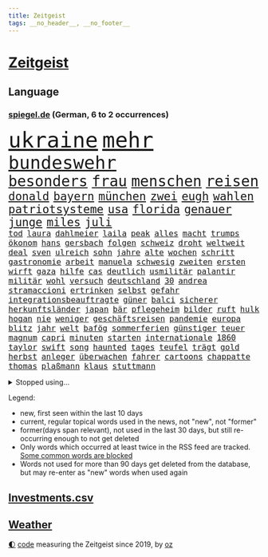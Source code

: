 ```yaml
---
title: Zeitgeist
tags: __no_header__, __no_footer__
---
```


# [Zeitgeist](https://oliz.io/zeitgeist/)

## Language

<h3><a href="https://www.spiegel.de" target="_blank">spiegel.de</a> (German, 6 to 2 occurrences)</h3>
<p style="font-family:monospace">
<span style="font-size:32pt"><a href="news_links.html#ukraine" class="current">ukraine</a></span>
<span style="font-size:32pt"><a href="news_links.html#mehr" class="current">mehr</a></span>
<br>
<span style="font-size:27pt"><a href="news_links.html#bundeswehr" class="current">bundeswehr</a></span>
<br>
<span style="font-size:22pt"><a href="news_links.html#besonders" class="current">besonders</a></span>
<span style="font-size:22pt"><a href="news_links.html#frau" class="current">frau</a></span>
<span style="font-size:22pt"><a href="news_links.html#menschen" class="current">menschen</a></span>
<span style="font-size:22pt"><a href="news_links.html#reisen" class="current">reisen</a></span>
<br>
<span style="font-size:17pt"><a href="news_links.html#donald" class="current">donald</a></span>
<span style="font-size:17pt"><a href="news_links.html#bayern" class="current">bayern</a></span>
<span style="font-size:17pt"><a href="news_links.html#münchen" class="current">münchen</a></span>
<span style="font-size:17pt"><a href="news_links.html#zwei" class="current">zwei</a></span>
<span style="font-size:17pt"><a href="news_links.html#eugh" class="new">eugh</a></span>
<span style="font-size:17pt"><a href="news_links.html#wahlen" class="current">wahlen</a></span>
<span style="font-size:17pt"><a href="news_links.html#patriotsysteme" class="current">patriotsysteme</a></span>
<span style="font-size:17pt"><a href="news_links.html#usa" class="current">usa</a></span>
<span style="font-size:17pt"><a href="news_links.html#florida" class="current">florida</a></span>
<span style="font-size:17pt"><a href="news_links.html#genauer" class="current">genauer</a></span>
<span style="font-size:17pt"><a href="news_links.html#junge" class="current">junge</a></span>
<span style="font-size:17pt"><a href="news_links.html#miles" class="current">miles</a></span>
<span style="font-size:17pt"><a href="news_links.html#juli" class="current">juli</a></span>
<br>
<span style="font-size:12pt"><a href="news_links.html#tod" class="current">tod</a></span>
<span style="font-size:12pt"><a href="news_links.html#laura" class="current">laura</a></span>
<span style="font-size:12pt"><a href="news_links.html#dahlmeier" class="new">dahlmeier</a></span>
<span style="font-size:12pt"><a href="news_links.html#laila" class="new">laila</a></span>
<span style="font-size:12pt"><a href="news_links.html#peak" class="current">peak</a></span>
<span style="font-size:12pt"><a href="news_links.html#alles" class="current">alles</a></span>
<span style="font-size:12pt"><a href="news_links.html#macht" class="current">macht</a></span>
<span style="font-size:12pt"><a href="news_links.html#trumps" class="current">trumps</a></span>
<span style="font-size:12pt"><a href="news_links.html#ökonom" class="current">ökonom</a></span>
<span style="font-size:12pt"><a href="news_links.html#hans" class="current">hans</a></span>
<span style="font-size:12pt"><a href="news_links.html#gersbach" class="new">gersbach</a></span>
<span style="font-size:12pt"><a href="news_links.html#folgen" class="current">folgen</a></span>
<span style="font-size:12pt"><a href="news_links.html#schweiz" class="current">schweiz</a></span>
<span style="font-size:12pt"><a href="news_links.html#droht" class="current">droht</a></span>
<span style="font-size:12pt"><a href="news_links.html#weltweit" class="current">weltweit</a></span>
<span style="font-size:12pt"><a href="news_links.html#deal" class="current">deal</a></span>
<span style="font-size:12pt"><a href="news_links.html#sven" class="current">sven</a></span>
<span style="font-size:12pt"><a href="news_links.html#ulreich" class="new">ulreich</a></span>
<span style="font-size:12pt"><a href="news_links.html#sohn" class="current">sohn</a></span>
<span style="font-size:12pt"><a href="news_links.html#jahre" class="current">jahre</a></span>
<span style="font-size:12pt"><a href="news_links.html#alte" class="current">alte</a></span>
<span style="font-size:12pt"><a href="news_links.html#wochen" class="current">wochen</a></span>
<span style="font-size:12pt"><a href="news_links.html#schritt" class="current">schritt</a></span>
<span style="font-size:12pt"><a href="news_links.html#gastronomie" class="current">gastronomie</a></span>
<span style="font-size:12pt"><a href="news_links.html#arbeit" class="current">arbeit</a></span>
<span style="font-size:12pt"><a href="news_links.html#manuela" class="current">manuela</a></span>
<span style="font-size:12pt"><a href="news_links.html#schwesig" class="current">schwesig</a></span>
<span style="font-size:12pt"><a href="news_links.html#zweiten" class="current">zweiten</a></span>
<span style="font-size:12pt"><a href="news_links.html#ersten" class="current">ersten</a></span>
<span style="font-size:12pt"><a href="news_links.html#wirft" class="current">wirft</a></span>
<span style="font-size:12pt"><a href="news_links.html#gaza" class="current">gaza</a></span>
<span style="font-size:12pt"><a href="news_links.html#hilfe" class="current">hilfe</a></span>
<span style="font-size:12pt"><a href="news_links.html#cas" class="current">cas</a></span>
<span style="font-size:12pt"><a href="news_links.html#deutlich" class="current">deutlich</a></span>
<span style="font-size:12pt"><a href="news_links.html#usmilitär" class="current">usmilitär</a></span>
<span style="font-size:12pt"><a href="news_links.html#palantir" class="new">palantir</a></span>
<span style="font-size:12pt"><a href="news_links.html#militär" class="current">militär</a></span>
<span style="font-size:12pt"><a href="news_links.html#wohl" class="current">wohl</a></span>
<span style="font-size:12pt"><a href="news_links.html#versuch" class="current">versuch</a></span>
<span style="font-size:12pt"><a href="news_links.html#deutschland" class="current">deutschland</a></span>
<span style="font-size:12pt"><a href="news_links.html#30" class="current">30</a></span>
<span style="font-size:12pt"><a href="news_links.html#andrea" class="current">andrea</a></span>
<span style="font-size:12pt"><a href="news_links.html#stramaccioni" class="new">stramaccioni</a></span>
<span style="font-size:12pt"><a href="news_links.html#ertrinken" class="current">ertrinken</a></span>
<span style="font-size:12pt"><a href="news_links.html#selbst" class="current">selbst</a></span>
<span style="font-size:12pt"><a href="news_links.html#gefahr" class="current">gefahr</a></span>
<span style="font-size:12pt"><a href="news_links.html#integrationsbeauftragte" class="new">integrationsbeauftragte</a></span>
<span style="font-size:12pt"><a href="news_links.html#güner" class="new">güner</a></span>
<span style="font-size:12pt"><a href="news_links.html#balci" class="new">balci</a></span>
<span style="font-size:12pt"><a href="news_links.html#sicherer" class="current">sicherer</a></span>
<span style="font-size:12pt"><a href="news_links.html#herkunftsländer" class="new">herkunftsländer</a></span>
<span style="font-size:12pt"><a href="news_links.html#japan" class="current">japan</a></span>
<span style="font-size:12pt"><a href="news_links.html#bär" class="current">bär</a></span>
<span style="font-size:12pt"><a href="news_links.html#pflegeheim" class="new">pflegeheim</a></span>
<span style="font-size:12pt"><a href="news_links.html#bilder" class="current">bilder</a></span>
<span style="font-size:12pt"><a href="news_links.html#ruft" class="current">ruft</a></span>
<span style="font-size:12pt"><a href="news_links.html#hulk" class="new">hulk</a></span>
<span style="font-size:12pt"><a href="news_links.html#hogan" class="new">hogan</a></span>
<span style="font-size:12pt"><a href="news_links.html#nie" class="current">nie</a></span>
<span style="font-size:12pt"><a href="news_links.html#weniger" class="current">weniger</a></span>
<span style="font-size:12pt"><a href="news_links.html#geschäftsreisen" class="new">geschäftsreisen</a></span>
<span style="font-size:12pt"><a href="news_links.html#pandemie" class="current">pandemie</a></span>
<span style="font-size:12pt"><a href="news_links.html#europa" class="current">europa</a></span>
<span style="font-size:12pt"><a href="news_links.html#blitz" class="current">blitz</a></span>
<span style="font-size:12pt"><a href="news_links.html#jahr" class="current">jahr</a></span>
<span style="font-size:12pt"><a href="news_links.html#welt" class="current">welt</a></span>
<span style="font-size:12pt"><a href="news_links.html#bafög" class="current">bafög</a></span>
<span style="font-size:12pt"><a href="news_links.html#sommerferien" class="current">sommerferien</a></span>
<span style="font-size:12pt"><a href="news_links.html#günstiger" class="current">günstiger</a></span>
<span style="font-size:12pt"><a href="news_links.html#teuer" class="current">teuer</a></span>
<span style="font-size:12pt"><a href="news_links.html#magnum" class="current">magnum</a></span>
<span style="font-size:12pt"><a href="news_links.html#capri" class="current">capri</a></span>
<span style="font-size:12pt"><a href="news_links.html#minuten" class="current">minuten</a></span>
<span style="font-size:12pt"><a href="news_links.html#starten" class="current">starten</a></span>
<span style="font-size:12pt"><a href="news_links.html#internationale" class="current">internationale</a></span>
<span style="font-size:12pt"><a href="news_links.html#1860" class="current">1860</a></span>
<span style="font-size:12pt"><a href="news_links.html#taylor" class="current">taylor</a></span>
<span style="font-size:12pt"><a href="news_links.html#swift" class="current">swift</a></span>
<span style="font-size:12pt"><a href="news_links.html#song" class="current">song</a></span>
<span style="font-size:12pt"><a href="news_links.html#haunted" class="new">haunted</a></span>
<span style="font-size:12pt"><a href="news_links.html#tages" class="current">tages</a></span>
<span style="font-size:12pt"><a href="news_links.html#teufel" class="current">teufel</a></span>
<span style="font-size:12pt"><a href="news_links.html#trägt" class="current">trägt</a></span>
<span style="font-size:12pt"><a href="news_links.html#gold" class="current">gold</a></span>
<span style="font-size:12pt"><a href="news_links.html#herbst" class="current">herbst</a></span>
<span style="font-size:12pt"><a href="news_links.html#anleger" class="new">anleger</a></span>
<span style="font-size:12pt"><a href="news_links.html#überwachen" class="current">überwachen</a></span>
<span style="font-size:12pt"><a href="news_links.html#fahrer" class="current">fahrer</a></span>
<span style="font-size:12pt"><a href="news_links.html#cartoons" class="current">cartoons</a></span>
<span style="font-size:12pt"><a href="news_links.html#chappatte" class="current">chappatte</a></span>
<span style="font-size:12pt"><a href="news_links.html#thomas" class="current">thomas</a></span>
<span style="font-size:12pt"><a href="news_links.html#plaßmann" class="current">plaßmann</a></span>
<span style="font-size:12pt"><a href="news_links.html#klaus" class="current">klaus</a></span>
<span style="font-size:12pt"><a href="news_links.html#stuttmann" class="current">stuttmann</a></span>
</p>
<details>
<summary>Stopped using...</summary>
<p class="former" style="font-size:12pt">
beenden(1744) besiegt(1744) corona(1744) draußen(1744) früh(1744) führende(1744) nötig(1744) zweiter(1744) kritisierte(1742) lisa(1742) schlug(1742) versorgt(1742) vorsitzende(1742) einstieg(1741) ermitteln(1741) juden(1741) räumen(1741) beweisen(1740) hubschrauber(1740) john(1740) olaf(1740) polizeieinsatz(1740) scheiterte(1740) signal(1740) theater(1740) benzin(1739) insgesamt(1739) tschechien(1739) durchsetzen(1738) extreme(1738) kurzfristig(1738) treffer(1738) diskutieren(1737) energien(1737) entwicklungen(1737) ließen(1737) überrascht(1737) beachten(1736) befindet(1736) korruption(1736) programm(1736) punkt(1736) schnellcheck(1736) stürmer(1736) weltweiten(1736) endgültig(1735) hotel(1735) kassiert(1735) kleiner(1735) orbán(1735) queen(1735) warf(1735) beschimpft(1734) fleisch(1734) landkreis(1734) oberste(1734) richtige(1734) tötung(1734) unmut(1734) i(1733) ungarns(1733) verpassen(1733) bewohner(1732) dürften(1732) klinik(1732) online(1732) 29(1731) aufklärung(1731) ton(1731) öffentlichkeit(1731) entscheidend(1730) geriet(1729) klubs(1729) übt(1729) vorstellen(1728) schauen(1727) venezuela(1727) börse(1726) oliver(1726) oppositionelle(1726) entsetzt(1725) reagierte(1725) 23(1724) aktivistin(1724) toter(1724) beiträge(1723) verbindet(1723) vieles(1723) entsetzen(1722) harten(1722) fachleute(1721) ehe(1720) königin(1719) cduchef(1716) spitzenreiter(1713) sichert(1712) syrer(1712) abstieg(1710) fortsetzung(1709) wusste(1707) whatsapp(1706) auseinandersetzung(1703) retter(1703) solchen(1702) thüringer(1702) app(1698) ausgetragen(1688) verdoppelt(1688) aktionen(1676) last(1673) werte(1549) anführer(1479) ausnahme(1474) autoren(1464) erhofft(1423) börsen(1410) irritiert(1397) worum(1380) demo(1377) tradition(1328) einheit(1262) 2014(1259) schneiden(1223) eingetroffen(1214) patrick(1211) flüchten(1202) ausstieg(1187) locken(1179) harter(1160) politisches(1150) grünenpolitikerin(1147) debattiert(1146) schwächen(1140) veröffentlichen(1131) tierschützer(1130) spitzt(1125) profi(1123) osnabrück(1118) wissenschaft(1108) geste(1107) fassungslos(1095) fpö(1089) äußerst(1077) bürgergeld(1068) nation(1066) studentin(1065) hände(1064) gerechtfertigt(1040) überraschenden(1019) großeinsatz(1007) mama(998) mitarbeitern(983) singt(968) verbrenner(964) gesagt(950) gestalten(949) heimische(933) perfekten(932) ähnliche(930) passanten(921) startups(901) zuckerberg(876) gedanken(868) fließen(853) dringen(847) beides(843) hauptrolle(843) mannheim(841) diplomatische(840) gewalttaten(820) hoeneß(819) fühlte(807) parteitag(802) küche(794) klassiker(757) überlegen(754) langjährigen(750) quellen(749) obersten(745) schmidt(731) politikerinnen(720) albtraum(705) prägen(701) negative(695) sprachen(693) mary(692) schach(690) trinken(681) campus(679) gewinner(675) schwester(672) anläuft(670) fußballfans(670) belästigt(665) lebende(661) verfolgte(661) franzosen(660) management(647) wütend(633) terrororganisation(625) signalisiert(608) künftige(607) franzose(602) geiselnahme(602) bombardiert(596) jacob(596) golden(589) stuttgarter(582) straftäter(581) dubai(578) rauch(575) offensichtlich(574) erfuhr(573) paare(573) kriegsschiffe(571) historischer(570) zeitalter(567) amerikas(566) giftige(565) on(562) operation(553) ordentlich(550) wofür(541) südkoreanischen(540) verbündete(530) go(526) manipulation(526) abgewiesen(520) minderjährigen(517) auslösen(513) fragte(513) meisterschaft(511) häusern(509) verzögern(508) rheinmetall(500) möglichkeit(498) kreativ(495) sabotage(495) märkte(489) kaputt(487) vizepräsident(487) fotografiert(485) haiti(482) lieder(476) boss(470) anwesen(466) fangen(466) ursachen(465) leidenschaft(464) gesenkt(460) gipfel(460) anschläge(454) zahlreicher(454) bräuchte(453) prägt(451) rechnung(451) türen(451) flog(450) kirchen(449) parteispitze(448) verspielt(444) usgericht(440) wittert(439) bruch(437) wandel(436) laufender(435) 21jährige(432) films(428) liest(424) organisiert(422) übel(418) enorme(417) geteilt(417) beschließen(414) esken(406) münchens(405) neuestes(403) feinde(402) fitness(402) suchten(400) rekordsumme(399) sätzen(399) schwangerschaft(396) nervös(395) 28jähriger(392) funk(388) häusliche(387) zeitplan(384) strategien(382) kümmern(381) erfinden(379) abriss(374) ertrunken(372) zeichnen(371) zerstörten(364) regiert(362) abbrechen(355) drohenden(355) zukommt(353) innenstadt(352) vance(350) weiblichen(349) elbe(347) allzu(346) konkret(345) britin(341) widerspruch(338) geheimdienste(336) one(336) thesen(335) astronomie(332) arnold(329) hergestellt(328) besetzen(327) nina(327) 2011(326) drohender(321) flüchtet(321) verbannt(321) streichung(320) stadtteil(319) usbürger(317) strafmaß(314) beweis(309) doku(309) verhinderte(309) gefördert(307) fahrlässiger(305) gebraucht(305) ausweitung(303) festgehalten(302) bernhard(301) eberl(301) kabel(301) notwendig(301) spiegelrecherchen(297) wirtschaftlichen(297) geringe(296) handyverbot(296) 37jähriger(295) eingeliefert(292) gesetzlichen(292) mächtigste(290) indigene(288) bka(286) verteidigungsausgaben(286) morgens(285) psg(285) as(283) söhne(279) zustimmen(279) hilflos(276) bewirken(272) erik(271) ungeklärt(270) apps(269) made(269) paderborn(269) manipulieren(268) französischer(267) vorstellungen(267) wohnhäuser(267) autorinnen(266) natogeneralsekretär(265) weltmeisterschaft(265) bedrohte(264) pete(264) unbewohnbar(263) 40jährigen(260) meteorologen(259) zustände(259) aussetzung(258) tauscht(257) teslas(255) weltwirtschaft(255) fatal(253) heutige(253) oberlandesgericht(253) überschattet(253) künftiger(251) saarbrücken(251) überzieht(249) nordkoreanische(248) joseph(247) bedrohungen(245) sánchez(241) schulzeit(240) siemens(240) mobile(239) synthetische(238) repräsentantenhaus(237) zurückzukehren(237) verstanden(236) behandeln(235) jesus(235) kommissarin(235) beschwerde(234) geldautomatensprenger(234) kürzen(234) liz(233) sheinbaum(232) dating(229) neuesten(227) rechtsradikalen(225) gestorbenen(224) medienberichte(224) angestellte(223) realistisch(223) altkanzlerin(221) dringender(220) marius(220) haftbedingungen(219) hegseth(219) begreifen(215) hongkong(214) pferdesport(214) nachnamen(213) oppositionspartei(212) streng(212) kommunizieren(210) oberbayern(210) komplizierter(209) mitgliedschaft(209) zündet(208) stille(207) vergehen(207) disney+(206) spurensuche(206) verwirrung(205) durcheinander(204) estland(204) fehlten(204) brutaler(203) chaotische(200) antonio(199) erschlagen(199) weite(199) einsetzt(197) iphone(196) natochef(196) blockade(195) charité(195) freiheitsstrafen(195) 14jähriger(194) gegenspieler(194) rückte(194) familiennachzug(190) arte(188) fahrten(187) ostdeutschen(186) vorteil(185) bewaffneten(184) bewegte(183) anfangen(182) finanzmärkte(182) gewöhnen(181) natascha(181) weltlage(180) 41jährige(179) diverse(179) gerechtigkeit(179) kartellamt(179) menschengruppe(179) rereportage(179) scheidet(179) trauerfeier(179) führerschein(178) lehrern(178) teslachefs(178) jene(177) linkenpolitikerin(176) spiegelleser(176) bedingt(175) kinderinterview(175) messerangreifer(175) schneider(175) attackierten(173) uran(173) drohnenangriffe(172) militärausgaben(172) natostaaten(172) unverletzt(172) gläubige(171) grill(170) kümmert(170) istanbuler(169) bombe(168) spioniert(163) aufbau(162) vergessenheit(162) 33jährige(161) parlamentarische(160) agentur(158) stadtrat(158) stattet(158) verringern(158) dekrete(157) pressefreiheit(156) 1945(155) brancheninsider(155) soldatinnen(155) belohnung(154) nützt(154) fossile(152) usarmee(152) arbeitslosenzahl(151) rüdiger(151) 65(150) kiapp(150) experimentiert(149) to(149) berechnung(148) massenpanik(148) personelle(148) untersuchungsbericht(148) agiert(147) ausschließen(146) cannes(145) handynutzung(145) heißer(144) niedrigere(144) unterscheiden(144) marie(143) gemälde(142) karneval(142) unklarheit(142) bezahlte(141) eingestochen(141) kernfusion(141) out(141) zögert(141) haie(140) bebt(139) griechischen(139) inhaftierte(139) karlheinz(139) staats(136) bürgerrechte(134) tiefsten(134) verblüffend(134) entsendung(133) hormone(133) kollabiert(133) selbstständig(133) begrenzen(132) bitter(132) engagieren(132) zweifelhafte(132) 25jähriger(131) forscherteam(131) fraktionsvorsitzende(131) 38jährigen(130) einsparungen(130) mexikos(130) spiegeltalk(130) streamer(130) trauung(130) vorantreiben(130) basketball(129) dokumentarfilm(128) empowerment(128) fazit(128) miterlebt(128) momenten(127) rückzieher(127) kanadier(126) ausrücken(125) newsupdate(125) zecken(125) zitate(125) mexikanischen(124) warfen(124) behindern(123) flüssigkeit(123) mindestlohns(123) stach(123) erholt(122) expartnerin(122) grausame(122) kohlenmonoxidvergiftung(122) schlupfloch(122) sondervermögen(122) friedens(121) lauren(121) jünger(120) umweltschutz(120) côte(119) parkinson(119) 1400(118) 14jährigen(118) atlético(118) leaks(118) masern(118) sommermärchenprozess(118) beifahrer(117) gegenstände(117) gerichtet(115) getraut(115) ukrainern(115) wohnungsnot(115) beate(114) gelüftet(114) günstigsten(114) repräsentative(113) atubolu(111) bombardieren(111) doping(111) verarbeitet(111) zittert(111) sicherheitsbedenken(110) denkmal(109) patient(109) riet(109) zweijährige(109) einsturz(108) kreuzberg(108) lockten(108) gnade(107) oklahoma(107) priorität(107) spdchefin(107) ölpreise(107) gefüllt(106) metro(106) events(105) unangenehm(105) diskothek(104) glamour(104) schlau(104) verschluss(104) disney(103) dörfern(103) einreisen(103) harsch(103) klasse(103) minderheiten(103) verlorene(102) woidke(102) erfand(101) staatlich(101) zulieferer(100) ai(99) bewaffnet(99) gefährlichsten(99) wirksamkeit(98) zuständigen(98) 16jährigen(95) aufreger(95) geschieht(95) harvard(95) hochzeitsfeier(95) kassieren(95) bernie(94) grasser(94) hochhauses(94) moschee(94) oppositionschef(94) sanders(94) sensiblen(94) spdvorsitz(94) wirtschaftlicher(94) özel(94) champion(93) erreichbar(93) etlichen(93) gleichermaßen(93) ocasiocortez(93) angehenden(92) diamanten(92) dröge(92) kleingarten(92) parken(92) wappnen(92) hitzewellen(91) irrtum(91) ladung(91) schwedischer(91) verhaltensmuster(91) warme(91) angefacht(90) pünktlicher(90) schlichter(90) trennungen(90) überwiegend(90) arthur(89) entertainerin(89) geheim(89) geschwister(89) hagel(89) migrant(89) prächtig(89) digitaler(88) erfindet(88) erwerb(88) mahnte(88) mysteriösen(88) security(88) aerospace(87) terrorverdacht(87) entsteht(86) ersteigert(86) ire(86) reinigen(86) trockener(86) wohlbefinden(86) özgür(86) alben(85) aussagekraft(85) autoverkehr(85) befahrene(85) hauptfigur(85) inspiriert(85) luftschlägen(85) network(85) neunten(85) privatleben(85) spitzenduo(85) springsteen(85) verehrt(85) brannte(84) erzieher(84) gun(84) lilian(84) quadratkilometer(84) somalier(84) steuerhinterziehung(84) zurückzuziehen(84) 89jährige(83) chios(83) einflussreicher(83) heinz(83) mittelalterlicher(83) netze(83) olivia(83) rüstungskonzern(83) anzuwerben(82) ausgerückt(82) cyrus(82) funktionen(82) interpretation(82) kzgedenkstätte(82) miley(82) sportwelt(82) tarifpartner(82) ticket(82) zaun(82) kindheitserinnerungen(81) komödie(81) usluftangriffe(81) verschleiern(81) zustande(81) abgetaucht(80) bielefelder(80) dünne(80) frisches(80) gedächtnis(80) held(80) ingamekäufe(80) kanäle(80) kostüme(80) lobte(80) uli(80) algerien(79) bezweifeln(79) farben(79) feuerwehreinsatz(79) geburtsnamen(79) leblose(79) rüstungsgüter(79) kirchheim(78) lindau(78) mangelernährung(78) neunjähriger(78) woltemade(78) assadregime(77) neulich(77) widersacherin(77) atombombenabwurf(76) ernsten(76) fach(76) hiroshima(76) rätselhaften(76) alzheimer(75) ingenieure(75) symptome(75) they(75) übernahmeangebot(75) komplexer(74) organisierten(74) südtirol(74) usbasis(74) useliteuni(74) vorgenommen(74) beifahrersitz(73) finanzmärkten(73) funkgeräte(73) kinderlähmung(73) kreuzfahrtschiff(73) lennon(73) massenschlägerei(73) mdr(73) ono(73) strafrechtlich(73) teherans(73) temperamente(73) thilo(73) yoko(73) ärgernis(73) elizabeth(72) laurence(72) rutte(72) simple(72) älterer(72) kriegsgefangene(71) beantragen(70) christ(70) gesundheitsministerium(70) kaschmir(70) pommes(70) schelte(70) 15jähriger(69) elordi(69) ezigaretten(69) linkenfraktionschefin(69) mehrfamilienhauses(69) schwimmbads(69) spendet(69) abgestraft(68) blüht(68) gase(68) künstlerin(68) telegram(68) volksentscheid(68) 1998(67) darsteller(67) gemeinsamkeit(67) giovanni(67) thunder(67) anfragen(66) brisante(66) eisbach(66) eisbachwelle(66) gesundheitsschäden(66) schleppend(66) traditionen(66) zigaretten(66) gebrauchtwagen(65) hackerangriff(65) lorde(65) losgegangen(65) 94jährige(64) bildungsminister(64) einziger(64) ergeht(64) reglementiert(64) sevilla(64) 59(63) blätter(63) gideon(63) glocke(63) mcelhenney(63) rob(63) sa’ar(63) schattenpräsident(63) virginia(63) zivilen(63) bildhauer(62) kanälen(62) postings(62) rechtsbruch(62) ungesundem(62) 12000(61) klagenfurt(61) schäfer(61) staatschefs(61) ständige(61) chatapp(60) landespolizei(60) mädchens(60) spitzengespräch(60) todoliste(60) kaschmirkonflikt(59) kostenlose(59) oppositionsführer(59) reiner(59) zugänglich(59) 30jährigen(58) bundesstaaten(58) francisco(58) geldautomaten(58) inszenierte(58) modetrend(58) schulsystem(58) höchstem(57) schulhort(57) trips(57) usflugzeugbauer(57) asche(56) grillen(56) iraner(56) kröv(56) rüdigers(56) schulessen(56) unrealistische(56) afdverbot(55) behördenchefin(55) buffett(54) setzten(54) unterschrieben(54) warren(54) auschwitzüberlebende(53) beckenbauer(53) ministers(53) naiv(53) obenauf(53) raketenbeschuss(53) spielplan(53) stinkt(53) durchkreuzt(52) personenminen(52) stufen(52) fraktionen(51) karton(51) transportiert(51) ungarische(51) blamage(50) exkanzler(50) geschildert(50) regierungserklärung(50) statiker(50) harren(49) kampfflugzeuge(49) krankenbett(49) megaevent(49) polizeiruf(49) brandgefährlich(48) forschen(48) geheimdienstkontrollgremium(48) militärschlag(48) pride(48) schlägerei(48) schülervertretung(48) abiturprüfungen(47) beobachtete(47) blei(47) bunten(47) gesicherte(47) gleichgesinnte(47) ines(47) mindestlohnkommission(47) schwerdtner(47) sexualisierte(47) wenigsten(47) geschützte(46) gratuliert(46) typen(46) vierfachmord(46) willkommene(46) anwältin(45) dämonen(45) konjunkturschwäche(45) ralf(45) schicksale(45) schönes(45) stegner(45) trotzen(45) uboote(45) angegeben(44) anrufen(44) misst(44) auffangstation(43) auftraggeber(43) existenziellen(43) frauenbild(43) katrin(43) mordkommission(43) mähroboter(43) selbstzweifel(43) steuergesetz(43) zoff(43) 2001(42) a2(42) kugel(42) nächtlichen(42) prideparade(42) robotaxis(42) stabile(42) zwangsläufig(42) bonität(41) führungsposten(41) kniet(41) kontrahenten(41) maßstäbe(41) natogipfel(41) populär(41) robotaxidienst(41) stellvertretender(41) anwesend(40) bundesbildungsministerin(40) bundeskriminalamt(40) cdugesundheitsministerin(40) finalserie(40) jim(40) maskierte(39) parteifreundin(39) peta(39) schnellsten(39) timo(39) vermittlung(39) wissenschaftlicher(39) anschein(38) dopingspiele(38) enhanced(38) eukommissarin(38) hochgeschwindigkeitszug(38) immens(38) kapitol(38) topspieler(38) transformation(38) ultimative(38) wahllos(38) zuschlag(38) entspannung(37) finals(37) harvarduniversität(37) iranischer(37) oberstes(37) reis(37) schlummern(37) tauben(37) übertrumpfen(37) afdverbotsverfahren(36) cover(36) exportiert(36) gewehrt(36) lys(36) millionenspiel(36) schlagerstar(36) tasse(36) eindeutig(35) geregelt(35) pelé(35) terrors(35) blockierten(34) f1(34) foster(34) kitraining(34) optimistischer(34) betreut(33) bundesweite(33) dreijähriger(33) integriert(33) intervention(33) prävention(33) renommiertesten(33) zwickauer(33) beratung(32) grünenfraktionschefin(32) lebensphase(32) rennwagen(32) schwadroniert(32) u2(32) antisemitismusbeauftragte(31) übertragen(31) erwartbare(30) grundrechte(30) peanuts(30) steilen(30) vegetarisches(30) verbliebene(30) langfristige(29) pressen(29) dorfes(28) fernsehkoch(28) kneipen(28) ohren(28) quereinstieg(28) regierungskrise(28) wgzimmerpreise(28) wohnviertel(28) annkathrin(27) bomber(27) einbürgerung(27) eröffnete(27) feindbild(27) gestand(27) kanonen(27) leeren(27) lötschental(27) passend(27) rastet(27) schwung(27) sponsor(27) surfer(27) theoretisch(27) trottel(27) wangen(27) bear(26) kippen(26) mac(26) marschflugkörpern(26) ambivalente(25) demokrat(25) diäten(25) dome(25) investitionsbooster(25) krankschreiben(25) leitung(25) mobiler(25) spiegelautor(25) steuerentlastungen(25) verkündung(25) verursachte(25) ardern(24) erpressung(24) jacinda(24) milchstraße(24) sprengten(24) wettlauf(24) abholen(23) authentisch(23) mittelstand(23) schreckschusspistolen(23) verzockt(23) ankunft(22) gilgeousalexander(22) habecks(22) herrscher(22) meeresschutz(22) nbafinals(22) pacers(22) shai(22) stausee(22) thermometer(22) ungehinderte(22) unterschieden(22) beautiful(21) familiennachzugs(21) fußballtransferticker(21) haar(21) konsumiert(21) hecke(20) kampfdrohnen(20) leine(20) mitgliedstaat(20) schwarzenegger(20) kisystem(19) kormbaki(19) umgesetzt(19) unoozeankonferenz(19) angriffs(18) compact(18) erlitt(18) geliebtes(18) machtbasis(18) mittelfränkischen(18) regimegegner(18) sitzplätze(18) u21em(18) 41jähriger(17) amazongründer(17) atomanlagen(17) sky(17) anwohnern(16) extras(16) statistischen(16) u21(16) wanderin(16) zufall(16) compactmagazin(15) genehmigte(15) intensiver(15) mächtigen(15) petro(15) schutzstatus(15) compactverbot(14) everglades(14) experimentieren(14) nbameisterschaft(14) neuwagen(14) schrieben(14) springerstiefel(14) vera(14) überschüttet(14) argumente(13) geschaut(13) iranisraelkonflikt(13) knöpfe(13) mclarenpiloten(13) superlativ(13) verdrängt(13) ölpreis(13) albumcover(12) ausstattung(12) carpenter(12) formel1film(12) marathons(12) month(12) nagel(12) sabrina(12) verrohung(12) abzuhalten(11) alarmierte(11) atombombe(11) bauturbo(11) coronamaskenaffäre(11) daily(11) newsblog(11) produkt(11) ray(11)
</p>
</details>
<p>Legend:
<ul>
<li><span class="new">new</span>, first seen within the last 10 days</li>
<li><span class="current">current</span>, regular topical words used in the news, not "new", not "former"</li>
<li><span class="former">former(days span relevant)</span>, not used in the last 30 days, but still re-occurring enough to not get deleted</li>
<li>Only words which occurred at least twice in the RSS feed are tracked. <a href="language/filters.py">Some common words are blocked</a></li>
<li>Words not used for more than 90 days get deleted from the database, but may re-enter as "new" words when used again</li>
</ul>
</p>

## [Investments](investments.html)[.csv](investments.csv)

## [Weather](weather.html)

<footer>
<a href="javascript:toggleTheme()" class="nav">🌓</a>
<a href="https://github.com/ooz/zeitgeist">code</a> measuring the Zeitgeist since 2019, by <a href="https://oliz.io">oz</a>
</footer>
